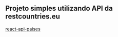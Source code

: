 ## Projeto simples utilizando API da restcountries.eu

<a href='https://react-api-paises.netlify.app/'> react-api-paises </a>
